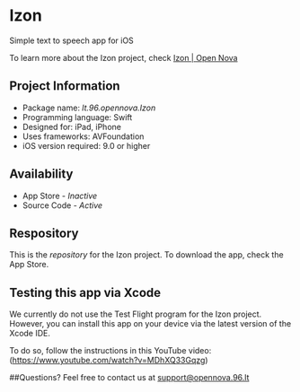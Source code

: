 # Izon
Simple text to speech app for iOS

To learn more about the Izon project, check [Izon | Open Nova](http://opennova.96.lt/web/izon)

## Project Information
* Package name: _lt.96.opennova.Izon_
* Programming language: Swift
* Designed for: iPad, iPhone
* Uses frameworks: AVFoundation
* iOS version required: 9.0 or higher

## Availability
* App Store - *Inactive*
* Source Code - *Active*

## Respository
This is the _repository_ for the Izon project. To download the app, check the App Store.

## Testing this app via Xcode
We currently do not use the Test Flight program for the Izon project. However, you can install this app on your device via the latest version of the Xcode IDE.

To do so, follow the instructions in this YouTube video: (https://www.youtube.com/watch?v=MDhXQ33Gqzg)

##Questions?
Feel free to contact us at [support@opennova.96.lt](mailto:support@opennova.96.lt)
